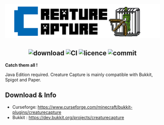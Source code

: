 <h1  align="center">
    <img src="creature-capture-logo.png" alt="Creature-Capture" width="800" /><br>
</h1>

<h2  align="center">
    <img src="http://cf.way2muchnoise.eu/full_322752_downloads.svg" alt="download"/> 
    <img src="https://circleci.com/gh/apavarino/CreatureCapture.svg?style=shield" alt="CI"/>
    <img src="https://img.shields.io/github/license/apavarino/creaturecapture" alt="licence"/>
    <img src="https://img.shields.io/github/last-commit/apavarino/creaturecapture" alt="commit"/>
</h2>


**Catch them all !**

Java Edition required. Creature Capture is mainly compatible with Bukkit, Spigot and Paper.

## Download & Info

* Curseforge: https://www.curseforge.com/minecraft/bukkit-plugins/creaturecapture
* Bukkit : https://dev.bukkit.org/projects/creaturecapture



